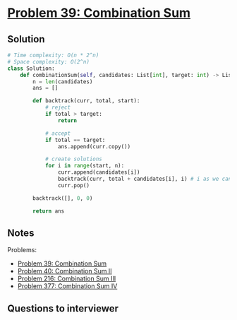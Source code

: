 # [Problem 39: Combination Sum](https://leetcode.com/problems/combination-sum/)

## Solution

```py
# Time complexity: O(n * 2^n)
# Space complexity: O(2^n)
class Solution:
    def combinationSum(self, candidates: List[int], target: int) -> List[List[int]]:
        n = len(candidates)
        ans = []

        def backtrack(curr, total, start):
            # reject
            if total > target:
                return

            # accept
            if total == target:
                ans.append(curr.copy())

            # create solutions
            for i in range(start, n):
                curr.append(candidates[i])
                backtrack(curr, total + candidates[i], i) # i as we can use the same element multiple times
                curr.pop()

        backtrack([], 0, 0)

        return ans

```

## Notes

Problems:

- [Problem 39: Combination Sum](https://leetcode.com/problems/combination-sum/)
- [Problem 40: Combination Sum II](https://leetcode.com/problems/combination-sum-ii/)
- [Problem 216: Combination Sum III](https://leetcode.com/problems/combination-sum-iii/)
- [Problem 377: Combination Sum IV](https://leetcode.com/problems/combination-sum-iv/)

## Questions to interviewer
